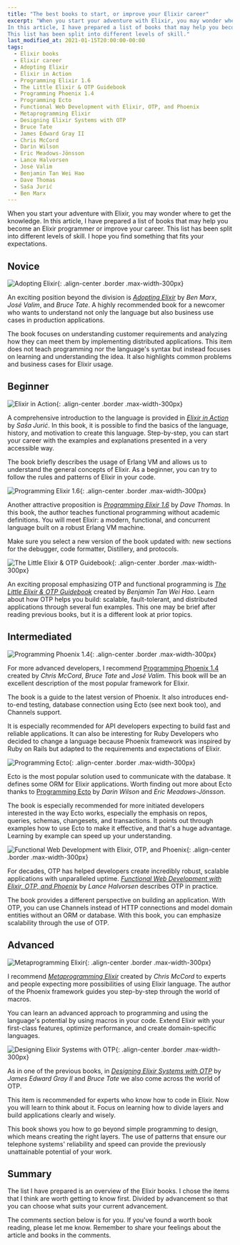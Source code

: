 ```yaml
---
title: "The best books to start, or improve your Elixir career"
excerpt: "When you start your adventure with Elixir, you may wonder where to get the knowledge.
In this article, I have prepared a list of books that may help you become an Elixir programmer or improve your career.
This list has been split into different levels of skill."
last_modified_at: 2021-01-15T20:00:00-00:00
tags:
  - Elixir books
  - Elixir career
  - Adopting Elixir
  - Elixir in Action
  - Programming Elixir 1.6
  - The Little Elixir & OTP Guidebook
  - Programming Phoenix 1.4
  - Programming Ecto
  - Functional Web Development with Elixir, OTP, and Phoenix
  - Metaprogramming Elixir
  - Designing Elixir Systems with OTP
  - Bruce Tate
  - James Edward Gray II
  - Chris McCord
  - Darin Wilson
  - Eric Meadows-Jönsson
  - Lance Halvorsen
  - José Valim
  - Benjamin Tan Wei Hao
  - Dave Thomas
  - Saša Jurić
  - Ben Marx
---
```


When you start your adventure with Elixir, you may wonder where to get the knowledge.
In this article, I have prepared a list of books that may help you become an Elixir programmer or improve your career.
This list has been split into different levels of skill.
I hope you find something that fits your expectations.

## Novice

![Adopting Elixir](https://pragprog.com/titles/tvmelixir/adopting-elixir/tvmelixir_hu6d5b8b63a4954cb696e89b39f929331b_449862_500x0_resize_q75_box.jpg){: .align-center .border .max-width-300px}

An exciting position beyond the division is *[Adopting Elixir](https://pragprog.com/titles/tvmelixir/adopting-elixir/)* by *Ben Marx*, *José Valim*, and *Bruce Tate*.
A highly recommended book for a newcomer who wants to understand not only the language but also business use cases in production applications.

The book focuses on understanding customer requirements and analyzing how they can meet them by implementing distributed applications.
This item does not teach programming nor the language's syntax but instead focuses on learning and understanding the idea.
It also highlights common problems and business cases for Elixir usage.

## Beginner

![Elixir in Action](https://images.manning.com/360/480/resize/book/b/860dd1f-9401-4f00-be22-e00ad954be2f/Juric-Elixir-2ed-HI.jpg){: .align-center .border .max-width-300px}

A comprehensive introduction to the language is provided in *[Elixir in Action](https://www.manning.com/books/elixir-in-action-second-edition)* by *Saša Jurić*.
In this book, it is possible to find the basics of the language, history, and motivation to create this language.
Step-by-step, you can start your career with the examples and explanations presented in a very accessible way.

The book briefly describes the usage of Erlang VM and allows us to understand the general concepts of Elixir.
As a beginner, you can try to follow the rules and patterns of Elixir in your code.

![Programming Elixir 1.6](https://pragprog.com/titles/elixir16/programming-elixir-1-6/elixir16_hu6d5b8b63a4954cb696e89b39f929331b_1496817_500x0_resize_q75_box.jpg){: .align-center .border .max-width-300px}

Another attractive proposition is *[Programming Elixir 1.6](https://pragprog.com/titles/elixir16/programming-elixir-1-6/)* by *Dave Thomas*.
In this book, the author teaches functional programming without academic definitions.
You will meet Elixir: a modern, functional, and concurrent language built on a robust Erlang VM machine.

Make sure you select a new version of the book updated with: new sections for the debugger, code formatter, Distillery, and protocols.

![The Little Elixir & OTP Guidebook](https://images.manning.com/360/480/resize/book/2/cf70537-0068-4d76-b254-3082c3bc12a3/TanWeiHao_final.png){: .align-center .border .max-width-300px}

An exciting proposal emphasizing OTP and functional programming is *[The Little Elixir & OTP Guidebook](https://www.manning.com/books/the-little-elixir-and-otp-guidebook)* created by *Benjamin Tan Wei Hao*.
Learn about how OTP helps you build: scalable, fault-tolerant, and distributed applications through several fun examples.
This one may be brief after reading previous books, but it is a different look at prior topics.

## Intermediated

![Programming Phoenix 1.4](https://pragprog.com/titles/phoenix14/programming-phoenix-1-4/phoenix14_hu6d5b8b63a4954cb696e89b39f929331b_925363_250x0_resize_q75_box.jpg){: .align-center .border .max-width-300px}

For more advanced developers, I recommend [Programming Phoenix 1.4](https://pragprog.com/titles/phoenix14/programming-phoenix-1-4/) created by *Chris McCord*, *Bruce Tate* and *José Valim*.
This book will be an excellent description of the most popular framework for Elixir.

The book is a guide to the latest version of Phoenix.
It also introduces end-to-end testing, database connection using Ecto (see next book too), and Channels support.

It is especially recommended for API developers expecting to build fast and reliable applications.
It can also be interesting for Ruby Developers who decided to change a language because Phoenix framework was inspired by Ruby on Rails but adapted to the requirements and expectations of Elixir.

![Programming Ecto](https://pragprog.com/titles/wmecto/programming-ecto/wmecto_hu6d5b8b63a4954cb696e89b39f929331b_1356468_250x0_resize_q75_box.jpg){: .align-center .border .max-width-300px}

Ecto is the most popular solution used to communicate with the database.
It defines some ORM for Elixir applications.
Worth finding out more about Ecto thanks to [Programming Ecto](https://pragprog.com/titles/wmecto/programming-ecto/) by *Darin Wilson* and *Eric Meadows-Jönsson*.

The book is especially recommended for more initiated developers interested in the way Ecto works, especially the emphasis on repos, queries, schemas, changesets, and transactions.
It points out through examples how to use Ecto to make it effective, and that's a huge advantage.
Learning by example can speed up your understanding.

![Functional Web Development with Elixir, OTP, and Phoenix](https://pragprog.com/titles/lhelph/functional-web-development-with-elixir-otp-and-phoenix/lhelph_hu6d5b8b63a4954cb696e89b39f929331b_345845_500x0_resize_q75_box.jpg){: .align-center .border .max-width-300px}

For decades, OTP has helped developers create incredibly robust, scalable applications with unparalleled uptime.
*[Functional Web Development with Elixir, OTP, and Phoenix](https://pragprog.com/titles/lhelph/functional-web-development-with-elixir-otp-and-phoenix/)* by *Lance Halvorsen* describes OTP in practice.

The book provides a different perspective on building an application.
With OTP, you can use Channels instead of HTTP connections and model domain entities without an ORM or database.
With this book, you can emphasize scalability through the use of OTP.

## Advanced

![Metaprogramming Elixir](https://pragprog.com/titles/cmelixir/metaprogramming-elixir/cmelixir_hu6d5b8b63a4954cb696e89b39f929331b_1494046_500x0_resize_q75_box.jpg){: .align-center .border .max-width-300px}

I recommend *[Metaprogramming Elixir](https://pragprog.com/titles/cmelixir/metaprogramming-elixir/)* created by *Chris McCord* to experts and people expecting more possibilities of using Elixir language.
The author of the Phoenix framework guides you step-by-step through the world of macros.

You can learn an advanced approach to programming and using the language's potential by using macros in your code.
Extend Elixir with your first-class features, optimize performance, and create domain-specific languages.

![Designing Elixir Systems with OTP](https://pragprog.com/titles/jgotp/designing-elixir-systems-with-otp/jgotp_hu6d5b8b63a4954cb696e89b39f929331b_938959_250x0_resize_q75_box.jpg){: .align-center .border .max-width-300px}

As in one of the previous books, in *[Designing Elixir Systems with OTP](https://pragprog.com/titles/jgotp/designing-elixir-systems-with-otp/)* by *James Edward Gray II* and *Bruce Tate* we also come across the world of OTP.

This item is recommended for experts who know how to code in Elixir.
Now you will learn to think about it.
Focus on learning how to divide layers and build applications clearly and wisely.

This book shows you how to go beyond simple programming to design, which means creating the right layers.
The use of patterns that ensure our telephone systems' reliability and speed can provide the previously unattainable potential of your work.

## Summary

The list I have prepared is an overview of the Elixir books.
I chose the items that I think are worth getting to know first.
Divided by advancement so that you can choose what suits your current advancement.

The comments section below is for you.
If you've found a worth book reading, please let me know.
Remember to share your feelings about the article and books in the comments.
